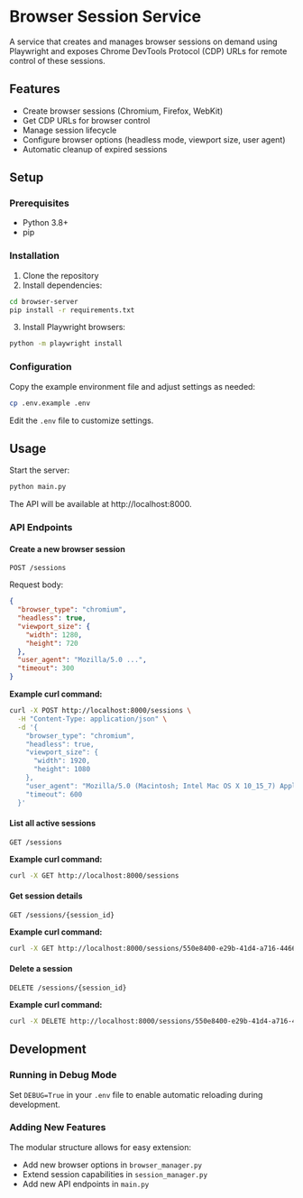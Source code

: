 # Browser Session Service

A service that creates and manages browser sessions on demand using Playwright and exposes Chrome DevTools Protocol (CDP) URLs for remote control of these sessions.

## Features

- Create browser sessions (Chromium, Firefox, WebKit)
- Get CDP URLs for browser control
- Manage session lifecycle
- Configure browser options (headless mode, viewport size, user agent)
- Automatic cleanup of expired sessions

## Setup

### Prerequisites

- Python 3.8+
- pip

### Installation

1. Clone the repository
2. Install dependencies:

```bash
cd browser-server
pip install -r requirements.txt
```

3. Install Playwright browsers:

```bash
python -m playwright install
```

### Configuration

Copy the example environment file and adjust settings as needed:

```bash
cp .env.example .env
```

Edit the `.env` file to customize settings.

## Usage

Start the server:

```bash
python main.py
```

The API will be available at http://localhost:8000.

### API Endpoints

#### Create a new browser session

```
POST /sessions
```

Request body:
```json
{
  "browser_type": "chromium",
  "headless": true,
  "viewport_size": {
    "width": 1280,
    "height": 720
  },
  "user_agent": "Mozilla/5.0 ...",
  "timeout": 300
}
```

**Example curl command:**
```bash
curl -X POST http://localhost:8000/sessions \
  -H "Content-Type: application/json" \
  -d '{
    "browser_type": "chromium",
    "headless": true,
    "viewport_size": {
      "width": 1920,
      "height": 1080
    },
    "user_agent": "Mozilla/5.0 (Macintosh; Intel Mac OS X 10_15_7) AppleWebKit/537.36 (KHTML, like Gecko) Chrome/91.0.4472.114 Safari/537.36",
    "timeout": 600
  }'
```

#### List all active sessions

```
GET /sessions
```

**Example curl command:**
```bash
curl -X GET http://localhost:8000/sessions
```

#### Get session details

```
GET /sessions/{session_id}
```

**Example curl command:**
```bash
curl -X GET http://localhost:8000/sessions/550e8400-e29b-41d4-a716-446655440000
```

#### Delete a session

```
DELETE /sessions/{session_id}
```

**Example curl command:**
```bash
curl -X DELETE http://localhost:8000/sessions/550e8400-e29b-41d4-a716-446655440000
```

## Development

### Running in Debug Mode

Set `DEBUG=True` in your `.env` file to enable automatic reloading during development.

### Adding New Features

The modular structure allows for easy extension:

- Add new browser options in `browser_manager.py`
- Extend session capabilities in `session_manager.py`
- Add new API endpoints in `main.py`
